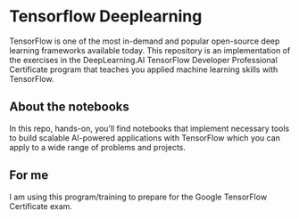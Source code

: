 # Tensorflow Deeplearning
TensorFlow is one of the most in-demand and popular open-source deep learning frameworks available today. This repository is an implementation of the exercises in the DeepLearning.AI TensorFlow Developer Professional Certificate program that teaches you applied machine learning skills with TensorFlow.

## About the notebooks
In this repo, hands-on, you’ll find notebooks that implement necessary tools to build scalable AI-powered applications with TensorFlow which you can apply to  a wide range of problems and projects. 

## For me
I am using this program/training to prepare for the Google TensorFlow Certificate exam.

